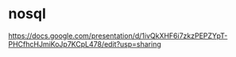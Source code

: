 # nosql
https://docs.google.com/presentation/d/1ivQkXHF6i7zkzPEPZYpT-PHCfhcHJmiKoJp7KCpL478/edit?usp=sharing
